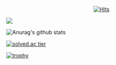 <div align=center>
	
[![Hits](https://hits.seeyoufarm.com/api/count/incr/badge.svg?url=https%3A%2F%2Fgithub.com%2FHott-J)](https://hits.seeyoufarm.com)
	
</div>

<img src="https://img.shields.io/badge/Amazon AWS-232F3E?style=flat-square&logo=Amazon%20AWS&logoColor=white"/></a>

![Anurag's github stats](https://github-readme-stats.vercel.app/api?username=Hott-J&show_icons=true&theme=radical)

[![solved.ac tier](http://mazassumnida.wtf/api/generate_badge?boj=chung1306)](https://solved.ac/chung1306)

[![trophy](https://github-profile-trophy.vercel.app/?username=Hott-J&theme=chalk&row=1&column=7)](https://github.com/ryo-ma/github-profile-trophy)

